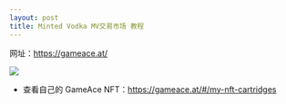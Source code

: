 ```yaml
---
layout: post
title: Minted Vodka MV交易市场 教程
---
```


网址：https://gameace.at/

![](https://gameace.at/overview-games.20accae6.png)
<!--more-->

* 查看自己的 GameAce NFT：https://gameace.at/#/my-nft-cartridges